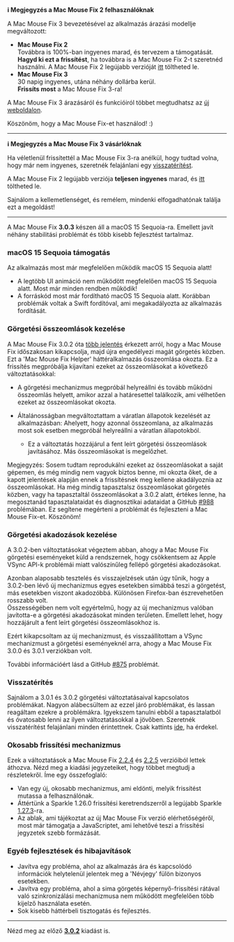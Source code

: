 **ℹ️ Megjegyzés a Mac Mouse Fix 2 felhasználóknak**

A Mac Mouse Fix 3 bevezetésével az alkalmazás árazási modellje megváltozott:

- **Mac Mouse Fix 2**\
Továbbra is 100%-ban ingyenes marad, és tervezem a támogatását.\
**Hagyd ki ezt a frissítést**, ha továbbra is a Mac Mouse Fix 2-t szeretnéd használni. A Mac Mouse Fix 2 legújabb verzióját [itt](https://redirect.macmousefix.com/?target=mmf2-latest) töltheted le.
- **Mac Mouse Fix 3**\
30 napig ingyenes, utána néhány dollárba kerül.\
**Frissíts most** a Mac Mouse Fix 3-ra!

A Mac Mouse Fix 3 árazásáról és funkcióiról többet megtudhatsz az [új weboldalon](https://macmousefix.com/).

Köszönöm, hogy a Mac Mouse Fix-et használod! :)

---

**ℹ️ Megjegyzés a Mac Mouse Fix 3 vásárlóknak**

Ha véletlenül frissítettél a Mac Mouse Fix 3-ra anélkül, hogy tudtad volna, hogy már nem ingyenes, szeretnék felajánlani egy [visszatérítést](https://redirect.macmousefix.com/?target=mmf-apply-for-refund).

A Mac Mouse Fix 2 legújabb verziója **teljesen ingyenes** marad, és [itt](https://redirect.macmousefix.com/?target=mmf2-latest) töltheted le.

Sajnálom a kellemetlenséget, és remélem, mindenki elfogadhatónak találja ezt a megoldást!

---

A Mac Mouse Fix **3.0.3** készen áll a macOS 15 Sequoia-ra. Emellett javít néhány stabilitási problémát és több kisebb fejlesztést tartalmaz.

### macOS 15 Sequoia támogatás

Az alkalmazás most már megfelelően működik macOS 15 Sequoia alatt!

- A legtöbb UI animáció nem működött megfelelően macOS 15 Sequoia alatt. Most már minden rendben működik!
- A forráskód most már fordítható macOS 15 Sequoia alatt. Korábban problémák voltak a Swift fordítóval, ami megakadályozta az alkalmazás fordítását.

### Görgetési összeomlások kezelése

A Mac Mouse Fix 3.0.2 óta [több jelentés](https://github.com/noah-nuebling/mac-mouse-fix/issues/988) érkezett arról, hogy a Mac Mouse Fix időszakosan kikapcsolja, majd újra engedélyezi magát görgetés közben. Ezt a 'Mac Mouse Fix Helper' háttéralkalmazás összeomlása okozta. Ez a frissítés megpróbálja kijavítani ezeket az összeomlásokat a következő változtatásokkal:

- A görgetési mechanizmus megpróbál helyreállni és tovább működni összeomlás helyett, amikor azzal a határesettel találkozik, ami vélhetően ezeket az összeomlásokat okozta.
- Általánosságban megváltoztattam a váratlan állapotok kezelését az alkalmazásban: Ahelyett, hogy azonnal összeomlana, az alkalmazás most sok esetben megpróbál helyreállni a váratlan állapotokból.

    - Ez a változtatás hozzájárul a fent leírt görgetési összeomlások javításához. Más összeomlásokat is megelőzhet.

Megjegyzés: Sosem tudtam reprodukálni ezeket az összeomlásokat a saját gépemen, és még mindig nem vagyok biztos benne, mi okozta őket, de a kapott jelentések alapján ennek a frissítésnek meg kellene akadályoznia az összeomlásokat. Ha még mindig tapasztalsz összeomlásokat görgetés közben, vagy ha tapasztaltál összeomlásokat a 3.0.2 alatt, értékes lenne, ha megosztanád tapasztalataidat és diagnosztikai adataidat a GitHub [#988](https://github.com/noah-nuebling/mac-mouse-fix/issues/988) problémában. Ez segítene megérteni a problémát és fejleszteni a Mac Mouse Fix-et. Köszönöm!

### Görgetési akadozások kezelése

A 3.0.2-ben változtatásokat végeztem abban, ahogy a Mac Mouse Fix görgetési eseményeket küld a rendszernek, hogy csökkentsem az Apple VSync API-k problémái miatt valószínűleg fellépő görgetési akadozásokat.

Azonban alaposabb tesztelés és visszajelzések után úgy tűnik, hogy a 3.0.2-ben lévő új mechanizmus egyes esetekben simábbá teszi a görgetést, más esetekben viszont akadozóbbá. Különösen Firefox-ban észrevehetően rosszabb volt.\
Összességében nem volt egyértelmű, hogy az új mechanizmus valóban javította-e a görgetési akadozásokat minden területen. Emellett lehet, hogy hozzájárult a fent leírt görgetési összeomlásokhoz is.

Ezért kikapcsoltam az új mechanizmust, és visszaállítottam a VSync mechanizmust a görgetési eseményeknél arra, ahogy a Mac Mouse Fix 3.0.0 és 3.0.1 verziókban volt.

További információért lásd a GitHub [#875](https://github.com/noah-nuebling/mac-mouse-fix/issues/875) problémát.

### Visszatérítés

Sajnálom a 3.0.1 és 3.0.2 görgetési változtatásaival kapcsolatos problémákat. Nagyon alábecsültem az ezzel járó problémákat, és lassan reagáltam ezekre a problémákra. Igyekszem tanulni ebből a tapasztalatból és óvatosabb lenni az ilyen változtatásokkal a jövőben. Szeretnék visszatérítést felajánlani minden érintettnek. Csak kattints [ide](https://redirect.macmousefix.com/?target=mmf-apply-for-refund), ha érdekel.

### Okosabb frissítési mechanizmus

Ezek a változtatások a Mac Mouse Fix [2.2.4](https://github.com/noah-nuebling/mac-mouse-fix/releases/tag/2.2.4) és [2.2.5](https://github.com/noah-nuebling/mac-mouse-fix/releases/tag/2.2.5) verzióiból lettek áthozva. Nézd meg a kiadási jegyzeteiket, hogy többet megtudj a részletekről. Íme egy összefoglaló:

- Van egy új, okosabb mechanizmus, ami eldönti, melyik frissítést mutassa a felhasználónak.
- Áttértünk a Sparkle 1.26.0 frissítési keretrendszerről a legújabb Sparkle [1.27.3](https://github.com/sparkle-project/Sparkle/releases/tag/1.27.3)-ra.
- Az ablak, ami tájékoztat az új Mac Mouse Fix verzió elérhetőségéről, most már támogatja a JavaScriptet, ami lehetővé teszi a frissítési jegyzetek szebb formázását.

### Egyéb fejlesztések és hibajavítások

- Javítva egy probléma, ahol az alkalmazás ára és kapcsolódó információk helytelenül jelentek meg a 'Névjegy' fülön bizonyos esetekben.
- Javítva egy probléma, ahol a sima görgetés képernyő-frissítési rátával való szinkronizálási mechanizmusa nem működött megfelelően több kijelző használata esetén.
- Sok kisebb háttérbeli tisztogatás és fejlesztés.

---

Nézd meg az előző [**3.0.2**](https://github.com/noah-nuebling/mac-mouse-fix/releases/tag/3.0.2) kiadást is.